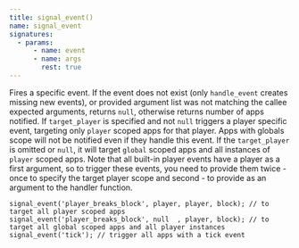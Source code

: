 ```yaml
---
title: signal_event()
name: signal_event
signatures:
  - params:
      - name: event
      - name: args
        rest: true
---
```


Fires a specific event. If the event does not exist (only `handle_event` creates missing new events), or provided argument list
was not matching the callee expected arguments, returns `null`,
otherwise returns number of apps notified. If `target_player` is specified and not `null` triggers a player specific event, targeting
only `player` scoped apps for that player. Apps with globals scope will not be notified even if they handle this event.
If the `target_player` is omitted or `null`, it will target `global` scoped apps and all instances of `player` scoped apps.
Note that all built-in player events have a player as a first argument, so to trigger these events, you need to
provide them twice - once to specify the target player scope and second - to provide as an argument to the handler function.

```scarpet
signal_event('player_breaks_block', player, player, block); // to target all player scoped apps
signal_event('player_breaks_block', null  , player, block); // to target all global scoped apps and all player instances
signal_event('tick'); // trigger all apps with a tick event
```
